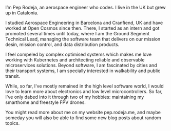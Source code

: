 I’m Pep Rodeja, an aerospace engineer who codes. I live in the UK but grew up in
Catalonia.

I studied Aerospace Engineering in Barcelona and Cranfiend, UK and have worked at
Open Cosmos since then. There, I started as an intern and got promoted several times
until today, where I am the Ground Segment Technical Lead, managing the software team
that delivers on our mission desin, mission control, and data distribution products.

I feel compeled by complex optimised systems which makes me love working with Kubernetes
and architecting reliable and observable microservices solutions. Beyond software,
I am fascinated by cities and their transport systems, I am specially interested in
walkability and public transit.

While, so far, I've mostly remained in the high level software world, I would love to
learn more about electronics and low level microcontrollers. So far, I've only dabed
into it through two of my hobbies: maintaining my smarthome and freestyle FPV drones.

You might read more about me on my website pep.rodeja.me, and maybe someday you will
also be able to find some new blog posts about random topics.
